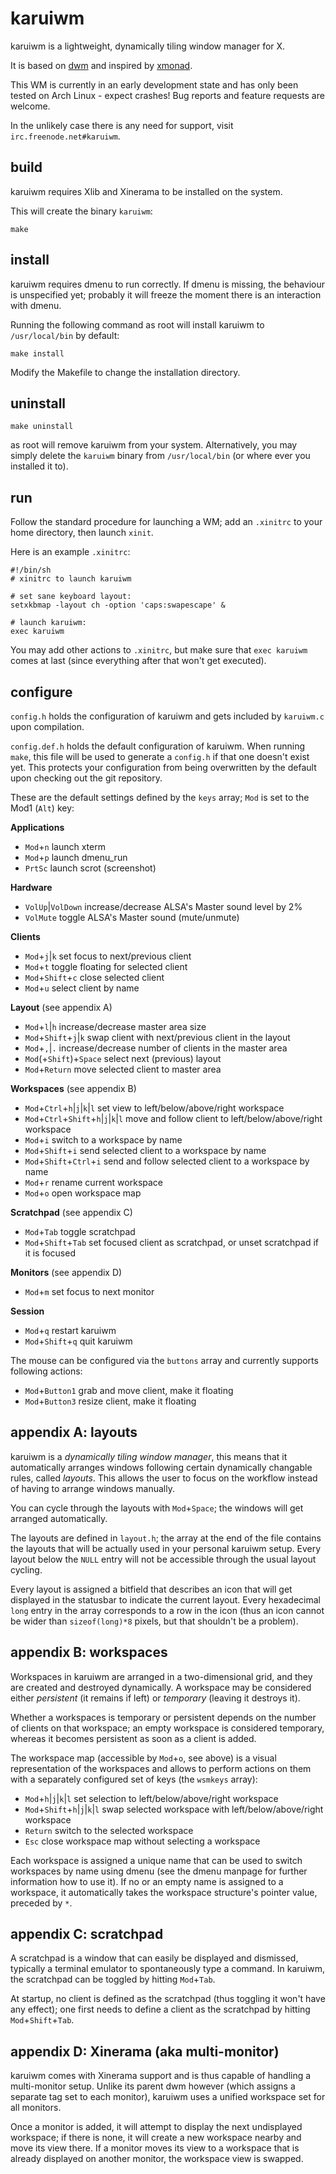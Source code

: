 karuiwm
=======

karuiwm is a lightweight, dynamically tiling window manager for X.

It is based on [dwm](http://dwm.suckless.org/) and inspired by
[xmonad](http://xmonad.org/).

This WM is currently in an early development state and has only been tested on
Arch Linux - expect crashes! Bug reports and feature requests are welcome.

In the unlikely case there is any need for support, visit
<code>irc.freenode.net#karuiwm</code>.


build
-----

karuiwm requires Xlib and Xinerama to be installed on the system.

This will create the binary <code>karuiwm</code>:

	make


install
-------

karuiwm requires dmenu to run correctly. If dmenu is missing, the behaviour is
unspecified yet; probably it will freeze the moment there is an interaction with
dmenu.

Running the following command as root will install karuiwm to
<code>/usr/local/bin</code> by default:

	make install

Modify the Makefile to change the installation directory.


uninstall
---------

	make uninstall

as root will remove karuiwm from your system. Alternatively, you may simply
delete the <code>karuiwm</code> binary from <code>/usr/local/bin</code> (or
where ever you installed it to).


run
---

Follow the standard procedure for launching a WM; add an <code>.xinitrc</code>
to your home directory, then launch <code>xinit</code>.

Here is an example <code>.xinitrc</code>:

	#!/bin/sh
	# xinitrc to launch karuiwm
	
	# set sane keyboard layout:
	setxkbmap -layout ch -option 'caps:swapescape' &
	
	# launch karuiwm:
	exec karuiwm

You may add other actions to <code>.xinitrc</code>, but make sure that
<code>exec karuiwm</code> comes at last (since everything after that won't get
executed).


configure
---------

<code>config.h</code> holds the configuration of karuiwm and gets included by
<code>karuiwm.c</code> upon compilation.

<code>config.def.h</code> holds the default configuration of karuiwm. When
running <code>make</code>, this file will be used to generate a
<code>config.h</code> if that one doesn't exist yet. This protects your
configuration from being overwritten by the default upon checking out the git
repository.

These are the default settings defined by the <code>keys</code> array;
<code>Mod</code> is set to the Mod1 (<code>Alt</code>) key:

**Applications**

* <code>Mod</code>+<code>n</code>
  launch xterm
* <code>Mod</code>+<code>p</code>
  launch dmenu\_run
* <code>PrtSc</code>
  launch scrot (screenshot)

**Hardware**

* <code>VolUp</code>|<code>VolDown</code>
  increase/decrease ALSA's Master sound level by 2%
* <code>VolMute</code>
  toggle ALSA's Master sound (mute/unmute)

**Clients**

* <code>Mod</code>+<code>j</code>|<code>k</code>
  set focus to next/previous client
* <code>Mod</code>+<code>t</code>
  toggle floating for selected client
* <code>Mod</code>+<code>Shift</code>+<code>c</code>
  close selected client
* <code>Mod</code>+<code>u</code>
  select client by name

**Layout** (see appendix A)

* <code>Mod</code>+<code>l</code>|<code>h</code>
  increase/decrease master area size
* <code>Mod</code>+<code>Shift</code>+<code>j</code>|<code>k</code>
  swap client with next/previous client in the layout
* <code>Mod</code>+<code>,</code>|<code>.</code>
  increase/decrease number of clients in the master area
* <code>Mod</code>(+<code>Shift</code>)+<code>Space</code>
  select next (previous) layout
* <code>Mod</code>+<code>Return</code>
  move selected client to master area

**Workspaces** (see appendix B)

* <code>Mod</code>+<code>Ctrl</code>+<code>h</code>|<code>j</code>|<code>k</code>|<code>l</code>
  set view to left/below/above/right workspace
* <code>Mod</code>+<code>Ctrl</code>+<code>Shift</code>+<code>h</code>|<code>j</code>|<code>k</code>|<code>l</code>
  move and follow client to left/below/above/right workspace
* <code>Mod</code>+<code>i</code>
  switch to a workspace by name
* <code>Mod</code>+<code>Shift</code>+<code>i</code>
  send selected client to a workspace by name
* <code>Mod</code>+<code>Shift</code>+<code>Ctrl</code>+<code>i</code>
  send and follow selected client to a workspace by name
* <code>Mod</code>+<code>r</code>
  rename current workspace
* <code>Mod</code>+<code>o</code>
  open workspace map

**Scratchpad** (see appendix C)

* <code>Mod</code>+<code>Tab</code>
  toggle scratchpad
* <code>Mod</code>+<code>Shift</code>+<code>Tab</code>
  set focused client as scratchpad, or unset scratchpad if it is focused

**Monitors** (see appendix D)

* <code>Mod</code>+<code>m</code>
  set focus to next monitor

**Session**

* <code>Mod</code>+<code>q</code>
  restart karuiwm
* <code>Mod</code>+<code>Shift</code>+<code>q</code>
  quit karuiwm

The mouse can be configured via the <code>buttons</code> array and currently
supports following actions:

* <code>Mod</code>+<code>Button1</code>
  grab and move client, make it floating
* <code>Mod</code>+<code>Button3</code>
  resize client, make it floating


appendix A: layouts
-------------------

karuiwm is a *dynamically tiling window manager*, this means that it
automatically arranges windows following certain dynamically changable rules,
called *layouts*. This allows the user to focus on the workflow instead of
having to arrange windows manually.

You can cycle through the layouts with <code>Mod</code>+<code>Space</code>; the
windows will get arranged automatically.

The layouts are defined in <code>layout.h</code>; the array at the end of the
file contains the layouts that will be actually used in your personal karuiwm
setup. Every layout below the <code>NULL</code> entry will not be accessible
through the usual layout cycling.

Every layout is assigned a bitfield that describes an icon that will get
displayed in the statusbar to indicate the current layout. Every hexadecimal
<code>long</code> entry in the array corresponds to a row in the icon (thus an
icon cannot be wider than <code>sizeof(long)\*8</code> pixels, but that
shouldn't be a problem).


appendix B: workspaces
----------------------

Workspaces in karuiwm are arranged in a two-dimensional grid, and they are
created and destroyed dynamically. A workspace may be considered either
*persistent* (it remains if left) or *temporary* (leaving it destroys it).

Whether a workspaces is temporary or persistent depends on the number of clients
on that workspace; an empty workspace is considered temporary, whereas it
becomes persistent as soon as a client is added.

The workspace map (accessible by <code>Mod</code>+<code>o</code>, see above) is
a visual representation of the workspaces and allows to perform actions on them
with a separately configured set of keys (the <code>wsmkeys</code> array):

* <code>Mod</code>+<code>h</code>|<code>j</code>|<code>k</code>|<code>l</code>
  set selection to left/below/above/right workspace
* <code>Mod</code>+<code>Shift</code>+<code>h</code>|<code>j</code>|<code>k</code>|<code>l</code>
  swap selected workspace with left/below/above/right workspace
* <code>Return</code>
  switch to the selected workspace
* <code>Esc</code>
  close workspace map without selecting a workspace

Each workspace is assigned a unique name that can be used to switch workspaces
by name using dmenu (see the dmenu manpage for further information how to use
it). If no or an empty name is assigned to a workspace, it automatically
takes the workspace structure's pointer value, preceded by <code>\*</code>.


appendix C: scratchpad
----------------------

A scratchpad is a window that can easily be displayed and dismissed, typically a
terminal emulator to spontaneously type a command. In karuiwm, the scratchpad
can be toggled by hitting <code>Mod</code>+<code>Tab</code>.

At startup, no client is defined as the scratchpad (thus toggling it won't have
any effect); one first needs to define a client as the scratchpad by hitting
<code>Mod</code>+<code>Shift</code>+<code>Tab</code>.


appendix D: Xinerama (aka multi-monitor)
----------------------------------------

karuiwm comes with Xinerama support and is thus capable of handling a
multi-monitor setup. Unlike its parent dwm however (which assigns a separate tag
set to each monitor), karuiwm uses a unified workspace set for all monitors.

Once a monitor is added, it will attempt to display the next undisplayed
workspace; if there is none, it will create a new workspace nearby and move its
view there. If a monitor moves its view to a workspace that is already displayed
on another monitor, the workspace view is swapped.

